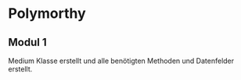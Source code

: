 # Polymorthy
## Modul 1

Medium Klasse erstellt und alle benötigten Methoden und Datenfelder erstellt.

